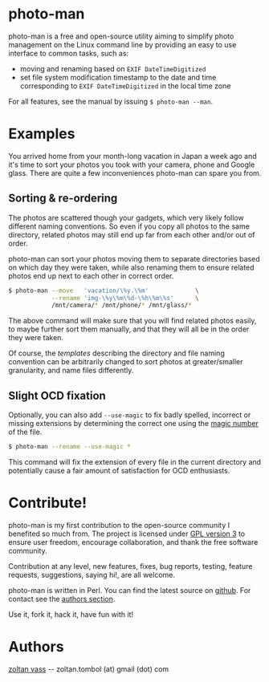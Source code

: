 # photo-man

photo-man is a free and open-source utility aiming to simplify photo management
on the Linux command line by providing an easy to use interface to common
tasks, such as:

- moving and renaming based on `EXIF DateTimeDigitized`
- set file system modification timestamp to the date and time corresponding to
  `EXIF DateTimeDigitized` in the local time zone

For all features, see the manual by issuing `$ photo-man --man`.

# Examples

You arrived home from your month-long vacation in Japan a week ago and it's
time to sort your photos you took with your camera, phone and Google glass.
There are quite a few inconveniences photo-man can spare you from.

## Sorting & re-ordering

The photos are scattered though your gadgets, which very likely follow
different naming conventions. So even if you copy all photos to the same
directory, related photos may still end up far from each other and/or out of
order.

photo-man can sort your photos moving them to separate directories based on
which day they were taken, while also renaming them to ensure related photos
end up next to each other in correct order.

```sh
$ photo-man --move   'vacation/\%y.\%m'             \
            --rename 'img-\%y\%m\%d-\%h\%m\%s'      \
            /mnt/camera/* /mnt/phone/* /mnt/glass/*
```

The above command will make sure that you will find related photos easily, to
maybe further sort them manually, and that they will all be in the order they
were taken.

Of course, the *templates* describing the directory and file naming convention
can be arbitrarily changed to sort photos at greater/smaller granularity, and
name files differently.

## Slight OCD fixation

Optionally, you can also add `--use-magic` to fix badly spelled, incorrect or
missing extensions by determining the correct one using the [magic
number][wiki-magic] of the file.

```sh
$ photo-man --rename --use-magic *
```

This command will fix the extension of every file in the current directory and
potentially cause a fair amount of satisfaction for OCD enthusiasts.

# Contribute!

photo-man is my first contribution to the open-source community I benefited so
much from. The project is licensed under [GPL version 3][gplv3] to ensure user
freedom, encourage collaboration, and thank the free software community.

Contribution at any level, new features, fixes, bug reports, testing, feature
requests, suggestions, saying hi!, are all welcome.

photo-man is written in Perl. You can find the latest source on
[github][pm-gh]. For contact see the [authors section](authors).

Use it, fork it, hack it, have fun with it!

# Authors

[zoltan vass][zvass-hp] -- zoltan.tombol (at) gmail (dot) com


[wiki-magic]: <http://en.wikipedia.org/wiki/file_format#magic_number>
[gplv3]:      <http://gplv3.fsf.org/>
[pm-gh]:      <https://github/ztombol/photo-man> "fork me! \^o^/"
[zvass-hp]:   <https://github.com/ztombol>
